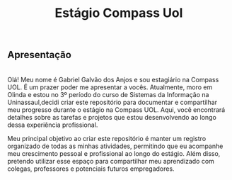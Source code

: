 <h1 align="center"> Estágio Compass Uol
</h1>
<br>
<h2>Apresentação</h2>
<br>
Olá! Meu nome é Gabriel Galvão dos Anjos e sou estagiário na Compass UOL. É um prazer poder me apresentar a vocês. Atualmente, moro em Olinda e estou no 3º período do curso de Sistemas da Informação na Uninassaul,decidi criar este repositório para documentar e compartilhar meu progresso durante o estágio na Compass UOL. Aqui, você encontrará detalhes sobre as tarefas e projetos que estou desenvolvendo ao longo dessa experiência profissional.

Meu principal objetivo ao criar este repositório é manter um registro organizado de todas as minhas atividades, permitindo que eu acompanhe meu crescimento pessoal e profissional ao longo do estágio. Além disso, pretendo utilizar esse espaço para compartilhar meu aprendizado com colegas, professores e potenciais futuros empregadores.

